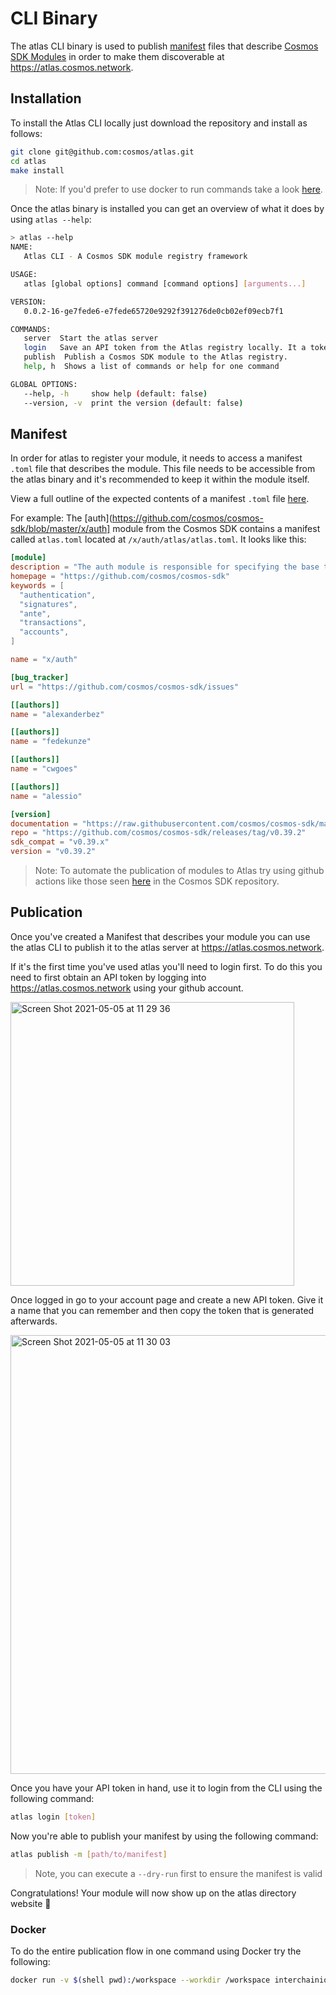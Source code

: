 # CLI Binary

The atlas CLI binary is used to publish [manifest](./manifest.md) files that describe [Cosmos SDK Modules](https://docs.cosmos.network/v0.42/building-modules/intro.html) in order to make them discoverable at https://atlas.cosmos.network.

## Installation

To install the Atlas CLI locally just download the repository and install as follows:

```sh
git clone git@github.com:cosmos/atlas.git
cd atlas
make install
```


> Note: If you'd prefer to use docker to run commands take a look [here](#docker).


Once the atlas binary is installed you can get an overview of what it does by using `atlas --help`:

```sh
> atlas --help
NAME:
   Atlas CLI - A Cosmos SDK module registry framework

USAGE:
   atlas [global options] command [command options] [arguments...]

VERSION:
   0.0.2-16-ge7fede6-e7fede65720e9292f391276de0cb02ef09ecb7f1

COMMANDS:
   server  Start the atlas server
   login   Save an API token from the Atlas registry locally. It a token is not specified, it will read from stdin.
   publish  Publish a Cosmos SDK module to the Atlas registry.
   help, h  Shows a list of commands or help for one command

GLOBAL OPTIONS:
   --help, -h     show help (default: false)
   --version, -v  print the version (default: false)
```

## Manifest

In order for atlas to register your module, it needs to access a manifest `.toml` file that describes the module. This file needs to be accessible from the atlas binary and it's recommended to keep it within the module itself.

View a full outline of the expected contents of a manifest `.toml` file [here](./manifest.md).

For example: The [auth](https://github.com/cosmos/cosmos-sdk/blob/master/x/auth] module from the Cosmos SDK contains a manifest called `atlas.toml` located at `/x/auth/atlas/atlas.toml`. It looks like this:

```toml
[module]
description = "The auth module is responsible for specifying the base transaction and account types for an application, as well as AnteHandler and authentication logic."
homepage = "https://github.com/cosmos/cosmos-sdk"
keywords = [
  "authentication",
  "signatures",
  "ante",
  "transactions",
  "accounts",
]

name = "x/auth"

[bug_tracker]
url = "https://github.com/cosmos/cosmos-sdk/issues"

[[authors]]
name = "alexanderbez"

[[authors]]
name = "fedekunze"

[[authors]]
name = "cwgoes"

[[authors]]
name = "alessio"

[version]
documentation = "https://raw.githubusercontent.com/cosmos/cosmos-sdk/master/x/auth/atlas/atlas-v0.39.1.md"
repo = "https://github.com/cosmos/cosmos-sdk/releases/tag/v0.39.2"
sdk_compat = "v0.39.x"
version = "v0.39.2"
```

> Note: To automate the publication of modules to Atlas try using github actions like those seen [here](https://github.com/cosmos/cosmos-sdk/blob/master/.github/workflows/atlas.yml) in the Cosmos SDK repository.

## Publication

Once you've created a Manifest that describes your module you can use the atlas CLI to publish it to the atlas server at https://atlas.cosmos.network.

If it's the first time you've used atlas you'll need to login first. To do this you need to first obtain an API token by logging into https://atlas.cosmos.network using your github account. 

<img width="454" alt="Screen Shot 2021-05-05 at 11 29 36" src="https://user-images.githubusercontent.com/964052/117123113-e8f4f780-ad96-11eb-9926-48e2e42ae62a.png">


Once logged in go to your account page and create a new API token. Give it a name that you can remember and then copy the token that is generated afterwards.

<img width="702" alt="Screen Shot 2021-05-05 at 11 30 03" src="https://user-images.githubusercontent.com/964052/117123197-05912f80-ad97-11eb-87ad-959110e61be4.png">

Once you have your API token in hand, use it to login from the CLI using the following command:

```sh
atlas login [token]
```

Now you're able to publish your manifest by using the following command:

```sh
atlas publish -m [path/to/manifest]
```

> Note, you can execute a `--dry-run` first to ensure the manifest is valid

Congratulations! Your module will now show up on the atlas directory website 🎉

### Docker

To do the entire publication flow in one command using Docker try the following:

```sh
docker run -v $(shell pwd):/workspace --workdir /workspace interchainio/atlas:latest [APIkey] [path/to/manifest]] [dry-run, default false]
```
